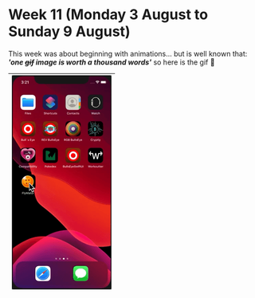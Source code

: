 # Week 11 (Monday 3 August to Sunday 9 August)

This week was about beginning with animations... but is well known that: ___**'one ~~gif~~ image  is worth a thousand words'**___ so
here is the gif 🥳  


| ![gif](https://github.com/AlbertoTalavan/TS_RWbootcamp_2020/blob/master/Week11/Assets/AppPresentation.gif "gif") |
| --- |

 
